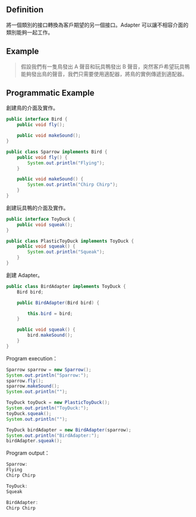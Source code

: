 ## Definition

將一個類別的接口轉換為客戶期望的另一個接口。Adapter 可以讓不相容介面的類別能夠一起工作。

## Example

> 假設我們有一隻鳥發出 A 聲音和玩具鴨發出 B 聲音，突然客戶希望玩具鴨能夠發出鳥的聲音，我們只需要使用適配器，將鳥的實例傳遞到適配器。

## Programmatic Example

創建鳥的介面及實作。

```java
public interface Bird {
    public void fly();

    public void makeSound();
}

public class Sparrow implements Bird {
    public void fly() {
        System.out.println("Flying");
    }

    public void makeSound() {
        System.out.println("Chirp Chirp");
    }
}
```

創建玩具鴨的介面及實作。

```java
public interface ToyDuck {
    public void squeak();
}

public class PlasticToyDuck implements ToyDuck {
    public void squeak() {
        System.out.println("Squeak");
    }
}
```

創建 Adapter。

```java
public class BirdAdapter implements ToyDuck {
    Bird bird;

    public BirdAdapter(Bird bird) {

        this.bird = bird;
    }

    public void squeak() {
        bird.makeSound();
    }
}
```

Program execution：

```java
Sparrow sparrow = new Sparrow();
System.out.println("Sparrow:");
sparrow.fly();
sparrow.makeSound();
System.out.println("");

ToyDuck toyDuck = new PlasticToyDuck();
System.out.println("ToyDuck:");
toyDuck.squeak();
System.out.println("");

ToyDuck birdAdapter = new BirdAdapter(sparrow);
System.out.println("BirdAdapter:");
birdAdapter.squeak();
```

Program output：

```java
Sparrow:
Flying
Chirp Chirp

ToyDuck:
Squeak

BirdAdapter:
Chirp Chirp
```
